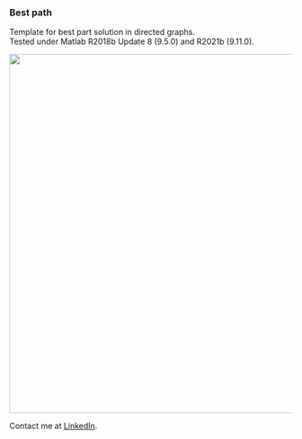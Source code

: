### Best path
Template for best part solution in directed graphs.  
Tested under Matlab R2018b Update 8 (9.5.0) and R2021b (9.11.0).  

<img src ="https://raw.githubusercontent.com/syanenko/Graph-plot/main/doc/screenshot.png" width="640">




Contact me at [LinkedIn](https://www.linkedin.com/in/sergey-yanenko-57b21a96/).
